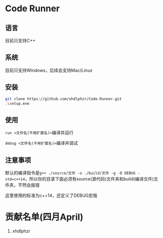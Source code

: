 # Code Runner

## 语言

目前只支持C++

## 系统

目前只支持Windows，后续会支持Mac/Linux

## 安装

```bash
git clone https://github.com/xhdlphzr/Code-Runner.git
.\setup.exe
```

## 使用

`run <文件名(不用扩展名)>`编译并运行

`debug <文件名(不用扩展名)>`编译并调试

## 注意事项

默认的编译指令是`g++ ./source/文件 -o ./build/文件 -g -D DEBUG -std=c++14`，所以你的目录下面必须有source(源代码)文件夹和build(编译文件)文件夹，不然会报错

这里使用的标准为c++14，还定义了DEBUG宏哦

# 贡献名单(四月April)

1. xhdlphzr
